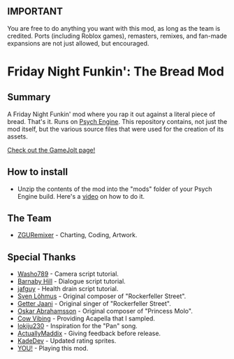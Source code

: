 ## IMPORTANT
You are free to do anything you want with this mod, as long as the team is credited. Ports (including Roblox games), remasters, remixes, and fan-made expansions are not just allowed, but encouraged.
# Friday Night Funkin': The Bread Mod
## Summary
A Friday Night Funkin' mod where you rap it out against a literal piece of bread. That's it. Runs on [Psych Engine](https://github.com/ShadowMario/FNF-PsychEngine). This repository contains, not just the mod itself, but the various source files that were used for the creation of its assets.

[Check out the GameJolt page!](gamejolt.com/fnf-the-bread-mod/697562)

## How to install
- Unzip the contents of the mod into the "mods" folder of your Psych Engine build. Here's a [video](https://www.youtube.com/watch?v=4Ql4CqFauSY) on how to do it.

## The Team
- [ZGURemixer](https://zguremixer.carrd.co/) - Charting, Coding, Artwork.

## Special Thanks
- [Washo789](https://gamebanana.com/members/1971029) - Camera script tutorial.
- [Barnaby Hill](https://www.youtube.com/channel/UCdAgKf0WKFpW43ck_DFeVdA) - Dialogue script tutorial.
- [jafguy](https://www.youtube.com/channel/UCFRh_FmUesK5msWDyD1He1A) - Health drain script tutorial.
- [Sven Lõhmus](moonwalk.ee) - Original composer of "Rockerfeller Street".
- [Getter Jaani](https://open.spotify.com/artist/10pMyCRhDkBpyuc38QOlKf) - Original singer of "Rockerfeller Street".
- [Oskar Abrahamsson](https://www.scenestream.net/demovibes/artist/2093/) - Original composer of "Princess Molo".
- [Cow Vibing](https://www.youtube.com/channel/UCiHmY9KLD8l63W6BeLzb_VA) - Providing Acapella that I sampled.
- [lokiju230](https://www.youtube.com/user/lokiju230) - Inspiration for the "Pan" song.
- [ActuallyMaddix](https://www.youtube.com/channel/UCRXFRHZiWTePfv0PK60NxiA) - Giving feedback before release.
- [KadeDev](https://github.com/KadeDev) - Updated rating sprites.
- [YOU!](https://youtu.be/iubu1xJooSY?t=361) - Playing this mod.

